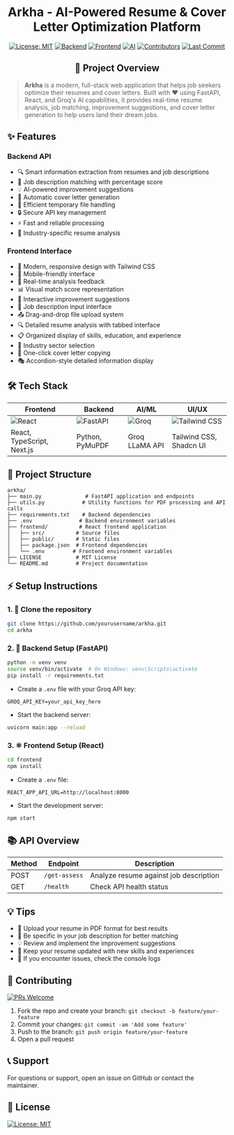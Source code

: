 # <h1 align="center">Arkha - AI-Powered Resume & Cover Letter Optimization Platform</h1>

<div align="center">

[![License: MIT](https://img.shields.io/github/license/Totenem/Arkha?style=for-the-badge&color=purple)](https://github.com/Totenem/Arkha/blob/main/LICENSE)
[![Backend](https://img.shields.io/badge/Backend-FastAPI-009688?style=for-the-badge&logo=fastapi&logoColor=white)](https://fastapi.tiangolo.com/)
[![Frontend](https://img.shields.io/badge/Frontend-React-61DAFB?style=for-the-badge&logo=react&logoColor=white)](https://reactjs.org/)
[![AI](https://img.shields.io/badge/AI-Groq-00A67E?style=for-the-badge&logo=openai&logoColor=white)](https://groq.com/)
[![Contributors](https://img.shields.io/github/contributors/Totenem/Arkha?style=for-the-badge&color=blueviolet)](https://github.com/Totenem/Arkha/graphs/contributors)
[![Last Commit](https://img.shields.io/github/last-commit/Totenem/Arkha?style=for-the-badge&color=blue)](https://github.com/Totenem/Arkha/commits/main)

</div>

<h2 align="center">🚀 Project Overview</h2>

> **Arkha** is a modern, full-stack web application that helps job seekers optimize their resumes and cover letters. Built with ❤️ using FastAPI, React, and Groq's AI capabilities, it provides real-time resume analysis, job matching, improvement suggestions, and cover letter generation to help users land their dream jobs.


## ✨ Features

### Backend API
- 🔍 Smart information extraction from resumes and job descriptions
- 🎯 Job description matching with percentage score
- 💡 AI-powered improvement suggestions
- 📝 Automatic cover letter generation
- 🧹 Efficient temporary file handling
- 🔒 Secure API key management
- ⚡ Fast and reliable processing
- 🎯 Industry-specific resume analysis

### Frontend Interface
- 🎨 Modern, responsive design with Tailwind CSS
- 📱 Mobile-friendly interface
- 🔄 Real-time analysis feedback
- 📊 Visual match score representation
- 📝 Interactive improvement suggestions
- 🎯 Job description input interface
- 📤 Drag-and-drop file upload system
- 🔍 Detailed resume analysis with tabbed interface
- 📋 Organized display of skills, education, and experience
- 💼 Industry sector selection
- 📄 One-click cover letter copying
- 🎭 Accordion-style detailed information display

## 🛠️ Tech Stack

| Frontend | Backend | AI/ML | UI/UX |
|----------|---------|-------|-------|
| ![React](https://img.shields.io/badge/React-61DAFB?logo=react) | ![FastAPI](https://img.shields.io/badge/FastAPI-009688?logo=fastapi) | ![Groq](https://img.shields.io/badge/Groq-00A67E?logo=openai) | ![Tailwind CSS](https://img.shields.io/badge/Tailwind-06B6D4?logo=tailwindcss) |
| React, TypeScript, Next.js | Python, PyMuPDF | Groq LLaMA API | Tailwind CSS, Shadcn UI |

## 📁 Project Structure

```text
arkha/
├── main.py              # FastAPI application and endpoints
├── utils.py            # Utility functions for PDF processing and API calls
├── requirements.txt    # Backend dependencies
├── .env               # Backend environment variables
├── frontend/          # React frontend application
│   ├── src/          # Source files
│   ├── public/       # Static files
│   ├── package.json  # Frontend dependencies
│   └── .env         # Frontend environment variables
├── LICENSE           # MIT License
└── README.md         # Project documentation
```

## ⚡ Setup Instructions

### 1. 🚥 Clone the repository
```bash
git clone https://github.com/yourusername/arkha.git
cd arkha
```

### 2. 🐍 Backend Setup (FastAPI)
```bash
python -m venv venv
source venv/bin/activate  # On Windows: venv\Scripts\activate
pip install -r requirements.txt
```
- Create a `.env` file with your Groq API key:
```env
GROQ_API_KEY=your_api_key_here
```
- Start the backend server:
```bash
uvicorn main:app --reload
```

### 3. ⚛️ Frontend Setup (React)
```bash
cd frontend
npm install
```
- Create a `.env` file:
```env
REACT_APP_API_URL=http://localhost:8000
```
- Start the development server:
```bash
npm start
```

## 📚 API Overview

| Method | Endpoint | Description |
|--------|----------|-------------|
| POST   | `/get-assess` | Analyze resume against job description |
| GET    | `/health` | Check API health status |

## 💡 Tips

- 📄 Upload your resume in PDF format for best results
- 🎯 Be specific in your job description for better matching
- 💡 Review and implement the improvement suggestions
- 🔄 Keep your resume updated with new skills and experiences
- 🐞 If you encounter issues, check the console logs

## 🤝 Contributing

[![PRs Welcome](https://img.shields.io/badge/PRs-welcome-brightgreen.svg?style=flat-square)](https://github.com/yourusername/arkha/pulls)

1. Fork the repo and create your branch: `git checkout -b feature/your-feature`
2. Commit your changes: `git commit -am 'Add some feature'`
3. Push to the branch: `git push origin feature/your-feature`
4. Open a pull request

## 📞 Support
For questions or support, open an issue on GitHub or contact the maintainer.

## 📝 License

[![License: MIT](https://img.shields.io/badge/License-MIT-purple.svg?style=flat-square)](LICENSE)